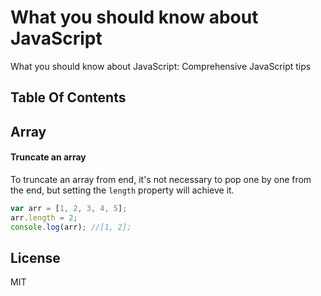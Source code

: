 # What you should know about JavaScript
What you should know about JavaScript: Comprehensive JavaScript tips

## Table Of Contents
## Array
#### Truncate an array
To truncate an array from end, it's not necessary to pop one by one from the end, but setting the `length` property will achieve it.
```javascript
var arr = [1, 2, 3, 4, 5];
arr.length = 2;
console.log(arr); //[1, 2];
``` 
## License
MIT
